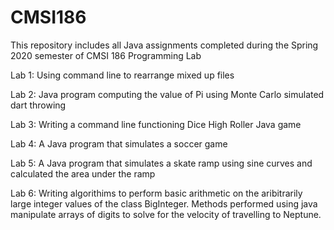 # CMSI186
This repository includes all Java assignments completed during the Spring 2020 semester of CMSI 186 Programming Lab

Lab 1: Using command line to rearrange mixed up files

Lab 2: Java program computing the value of Pi using Monte Carlo simulated dart throwing

Lab 3: Writing a command line functioning Dice High Roller Java game

Lab 4: A Java program that simulates a soccer game

Lab 5: A Java program that simulates a skate ramp using sine curves and calculated the area under the ramp

Lab 6: Writing algorithims to perform basic arithmetic on the aribitrarily large integer values of the class BigInteger. Methods performed using java manipulate arrays of digits to solve for the velocity of travelling to Neptune.
